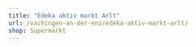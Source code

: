 ```yaml
---
title: "Edeka aktiv markt Arlt"
url: /vaihingen-an-der-enz/edeka-aktiv-markt-arlt/
shop: Supermarkt
---
```

